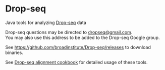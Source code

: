 # Drop-seq
Java tools for analyzing [Drop-seq](http://mccarrolllab.com/dropseq/) data

Drop-seq questions may be directed to [dropseq@gmail.com](mailto:dropseq@gmail.com).  
You may also use this address to be added to the Drop-seq Google group.

See https://github.com/broadinstitute/Drop-seq/releases to download binaries.

See [Drop-seq alignment cookbook](doc/Drop-seq_Alignment_Cookbook.pdf) for detailed usage of these tools.